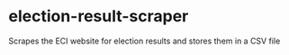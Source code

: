 # election-result-scraper
Scrapes the ECI website for election results and stores them in a CSV file
